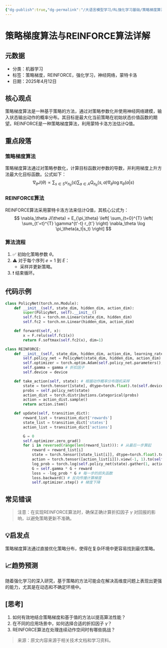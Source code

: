 ```yaml
---
{"dg-publish":true,"dg-permalink":"/大语言模型学习/RL强化学习基础/策略梯度算法","dg-home":false,"dg-description":"在此输入笔记的描述","dg-hide":false,"dg-hide-title":false,"dg-show-backlinks":true,"dg-show-local-graph":true,"dg-show-inline-title":true,"dg-pinned":false,"dg-passphrase":"在此输入访问密码","dg-enable-mathjax":false,"dg-enable-mermaid":false,"dg-enable-uml":false,"dg-note-icon":0,"dg-enable-dataview":false,"tags":["NLP"],"permalink":"/大语言模型学习/RL强化学习基础/策略梯度算法/","dgShowBacklinks":true,"dgShowLocalGraph":true,"dgShowInlineTitle":true,"dgPassFrontmatter":true,"noteIcon":0,"created":"2025-04-12T23:29:36.561+08:00","updated":"2025-04-12T23:30:31.569+08:00"}
---
```




# 策略梯度算法与REINFORCE算法详解

## 元数据
- 分类：机器学习
- 标签：策略梯度，REINFORCE，强化学习，神经网络，蒙特卡洛
- 日期：2025年4月12日


## 核心观点
策略梯度算法是一种基于策略的方法，通过对策略参数化并使用神经网络建模，输入状态输出动作的概率分布。其目标是最大化当前策略在初始状态价值函数的期望。REINFORCE是一种策略梯度算法，利用蒙特卡洛方法估计Q值。


## 重点段落

### 策略梯度算法
策略梯度算法通过对策略参数化，计算目标函数对参数的导数，并利用梯度上升方法最大化目标函数。公式如下：
$$
\nabla_\theta J(\theta) \propto \sum_{s \in S} \nu_{\pi_\theta}(s) \sum_{a \in A} Q_{\pi_\theta}(s, a) \nabla_\theta \log \pi_\theta(a|s)
$$


### REINFORCE算法
REINFORCE算法采用蒙特卡洛方法来估计Q值，其核心公式为：
$$
\nabla_\theta J(\theta) = E_{\pi_\theta} \left[ \sum_{t=0}^{T} \left( \sum_{t'=t}^{T} \gamma^{t'-t} r_{t'} \right) \nabla_\theta \log \pi_\theta(a_t|s_t) \right]
$$


### 算法流程
1. ✅ 初始化策略参数 $\theta$。
2. ⚠️ 对于每个序列 $e = 1$ 到 $E$：
   - 采样并更新策略。
3. ❗ 结束循环。


## 代码示例
```python
class PolicyNet(torch.nn.Module):
    def __init__(self, state_dim, hidden_dim, action_dim):
        super(PolicyNet, self).__init__()
        self.fc1 = torch.nn.Linear(state_dim, hidden_dim)
        self.fc2 = torch.nn.Linear(hidden_dim, action_dim)

    def forward(self, x):
        x = F.relu(self.fc1(x))
        return F.softmax(self.fc2(x), dim=1)

class REINFORCE:
    def __init__(self, state_dim, hidden_dim, action_dim, learning_rate, gamma, device):
        self.policy_net = PolicyNet(state_dim, hidden_dim, action_dim).to(device)
        self.optimizer = torch.optim.Adam(self.policy_net.parameters(), lr=learning_rate) # 使用Adam优化器
        self.gamma = gamma # 折扣因子
        self.device = device

    def take_action(self, state): # 根据动作概率分布随机采样
        state = torch.tensor([state], dtype=torch.float).to(self.device)
        probs = self.policy_net(state)
        action_dist = torch.distributions.Categorical(probs)
        action = action_dist.sample()
        return action.item()

    def update(self, transition_dict):
        reward_list = transition_dict['rewards']
        state_list = transition_dict['states']
        action_list = transition_dict['actions']

        G = 0
        self.optimizer.zero_grad()
        for i in reversed(range(len(reward_list))): # 从最后一步算起
            reward = reward_list[i]
            state = torch.tensor([state_list[i]], dtype=torch.float).to(self.device)
            action = torch.tensor([action_list[i]]).view(-1, 1).to(self.device)
            log_prob = torch.log(self.policy_net(state).gather(1, action))
            G = self.gamma * G + reward
            loss = -log_prob * G # 每一步的损失函数
            loss.backward() # 反向传播计算梯度
            self.optimizer.step() # 梯度下降

```


## 常见错误
> 注意：在实现REINFORCE算法时，确保正确计算折扣因子 $\gamma$ 对回报的影响，以避免策略更新不准确。


## 💡启发点
策略梯度算法通过直接优化策略分布，使得在复杂环境中更容易找到最优策略。


## 📈趋势预测
随着强化学习的深入研究，基于策略的方法可能会在解决高维度问题上表现出更强的能力，尤其是在动态和不确定环境中。


## [思考]
1. 如何有效地结合策略梯度和基于值的方法以提高算法性能？
2. 在不同的应用场景中，如何选择合适的折扣因子 $\gamma$？
3. REINFORCE算法在处理连续动作空间时有哪些挑战？

> 来源：原文内容来源于相关技术文档和学习资料。
